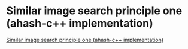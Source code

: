 # Similar image search principle one (ahash-c++ implementation)
[Similar image search principle one (ahash-c++ implementation)](https://aiwithcloud.com/2022/09/16/similar_image_search_principle_one_ahash_c_implementation/)